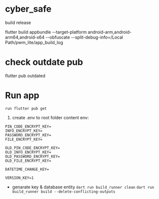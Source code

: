 # cyber_safe

build release

flutter build appbundle --target-platform android-arm,android-arm64,android-x64 --obfuscate --split-debug-info=/Local Path/pwm_lite/app_build_log

# check outdate pub

flutter pub outdated

# Run app

`run flutter pub get`

1. create .env to root folder
  content env:

  ```env
  PIN_CODE_ENCRYPT_KEY=
  INFO_ENCRYPT_KEY=
  PASSWORD_ENCRYPT_KEY=
  FILE_ENCRYPT_KEY=

  OLD_PIN_CODE_ENCRYPT_KEY=
  OLD_INFO_ENCRYPT_KEY=
  OLD_PASSWORD_ENCRYPT_KEY=
  OLD_FILE_ENCRYPT_KEY=

  DATETIME_CHANGE_KEY=

  VERSION_KEY=1
  ```

- genarate key & database entity
`dart run build_runner clean`
`dart run build_runner build --delete-conflicting-outputs`
